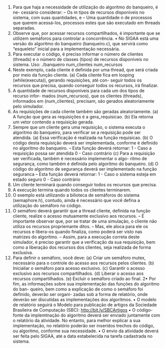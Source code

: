 1. Para que haja a necessidade de utilização do algoritmo do banqueiro, é ne-
cessário considerar:
– Os m tipos de recursos disponı́veis no sistema, com suas quantidades, e
– Uma quantidade n de processos que querem acessá-los, processos estes que
são executado em threads separadas.
2. Observe que, por acessar recursos compartilhados, é importante que se utilizem
semáforos para controlar a concorrência.
• No SIGAA está uma versão do algoritmo do banqueiro (banqueiro.c), que servirá
como “esqueleto” inicial para a implementação necessária.
1. Para executar o código, é preciso informar o número de clientes (threads) e o
número de classes (tipos) de recursos disponı́veis no sistema.
Uso: ./banqueiro num_clientes num_recursos
2. Neste exemplo, cada cliente é definida por uma thread, que será criada por
meio da função cliente.
(a) Cada cliente fica em looping (while(executa)), gerando requisições, até con-
seguir todos os recursos que precisa, quando conseguir todos os recursos,
irá finalizar.
13. A quantidade de recursos disponı́veis para cada um dos tipos de recurso infor-
mados (num_recursos), que os clientes (threads), informados em (num_clientes),
precisam, são gerados aleatoriamente pelo simulador.
4. As requisições de cada cliente também são geradas aleatoriamente.
(a) A função que gera as requisições é a gera_requisicao.
(b) Ela retorna um vetor contendo a requisição gerada.
5. Sempre que um cliente gera uma requisição, o sistema executa o algoritmo do
banqueiro, para verificar se a requisição pode ser atendida.
(a) Essa verificação é realizada na função requisicao.
(b) O código desta requisição deverá ser implementada, conforme é definido
no algoritmo do banqueiro.
– Esta função deverá retornar:
1 - Caso a requisição possa ser atendida
0 - Caso contrário
(c) Para a requisição ser verificada, também é necessário implementar o algo-
ritmo de segurança, como também é definida pelo algoritmo do banqueiro.
(d) O código do algoritmo de segurança deverá ser implementado na função
seguranca
– Esta função deverá retornar:
1 - Caso o sistema esteja em estado seguro
0 - Caso contrário
6. Um cliente terminará quando conseguir todos os recursos que precisa.
7. A execução termina quando todos os clientes terminarem.
8. O exemplo está utilizando a bilioteca de semáforos do sistema (semaphore.h),
contudo, ainda é necessário que você defina a utilização do semáforo no código.
9. O semáforo deverá garantir que a thread cliente, definida na função cliente,
realize o acesso mutuamente exclusivo aos recursos.
– É importante observar que, por se tratar de uma simulação, o cliente não
utiliza os recursos propriemante ditos.
– Mas, ele aloca para ele os recursos e libera-os quando finaliza, como poderá
ser visto nas matrizes do algoritmo.
– Assim, para a execução correta deste simulador, é preciso garantir que
a verificação da sua requisição, bem como a liberação dos recursos dos
clientes, seja realizada de forma exclusiva.
10. Para definir o semáforo, você deve:
(a) Criar um semáforo mutex, necessário para o controle do acesso aos recursos
pelos clientes.
(b) Inicialiar o semáforo para acesso exclusivo.
(c) Garantir o acesso exclusivo aos recursos compartilhados.
(d) Liberar o acesso aos recursos compartilhados.
(e) Excluir o semáforo criado ao final.
2• Por fim, as informações sobre sua implementação das funções do algoritmo do ban-
queiro, bem como a explicação de como o semáforo foi definido, deverão ser organi-
zadas sob a forma de relatório, onde deverão ser discutidas as implementações dos
algoritmos.
• O modelo de relatório seguirá o Modelo para publicação de artigos da Sociedade
Brasileira de Computação (SBC):
http://bit.ly/SBCArtigos
• O código-fonte da implemtnação do algoritmo deverá ser enviado juntamente com
o relatório da atividade. No entanto, para melhor explicar a sua implementação,
no relatório poderão ser inseridos trechos do código, ou algoritmo, conforme sua
necessidade.
• O envio da atividade deverá ser feita pelo SIGAA, até a data estabelecida na tarefa
cadastrada no sistema.
